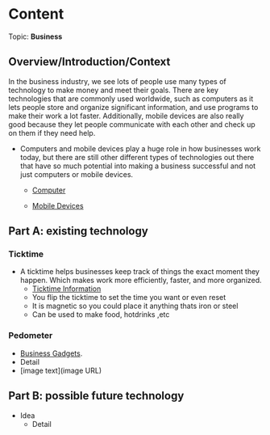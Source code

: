 # Content
Topic: **Business**

## Overview/Introduction/Context
In the business industry, we see lots of people use many types of technology to make money and meet their goals. There are key technologies that are commonly used worldwide, such as computers as it lets people store and organize significant information, and use programs to make their work a lot faster. Additionally, mobile devices are also really good because they let people communicate with each other and check up on them if they need help.

* Computers and mobile devices play a huge role in how businesses work today, but there are still other different types of technologies out there that have so much potential into making a business successful and not just computers or mobile devices.

  *  [Computer](https://media.geeksforgeeks.org/wp-content/uploads/20240710085808/desktop.jpg)

  *  [Mobile Devices](https://www.malwarebytes.com/wp-content/uploads/sites/2/2015/05/photodune-9089398-mobile-devices-s.jpg)

## Part A: existing technology
 ### Ticktime
* A ticktime helps businesses keep track of things the exact moment they happen. Which makes work more efficiently, faster, and more organized.
   *  [Ticktime Information](https://www.ticktime.store/)
  *   You flip the ticktime to set the time you want or even reset
  *   It is magnetic so you could place it anything thats iron or steel
    *  Can be used to make food, hotdrinks ,etc
### Pedometer
*  [Business Gadgets](https://www.monitask.com/en/blog/ten-must-have-gadgets-for-business-leaders-and-project-managers).
  * Detail
  * [image text](image URL)

## Part B: possible future technology
* Idea
  * Detail
